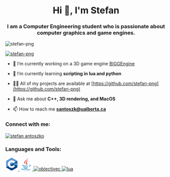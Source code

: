 <h1 align="center">Hi 👋, I'm Stefan</h1>
<h3 align="center">I am a Computer Engineering student who is passionate about computer graphics and game engines.</h3>

<p align="left"> <img src="https://komarev.com/ghpvc/?username=stefan-png&label=Profile%20views&color=0e75b6&style=flat" alt="stefan-png" /> </p>

<p align="left"> <a href="https://github.com/ryo-ma/github-profile-trophy"><img src="https://github-profile-trophy.vercel.app/?username=stefan-png" alt="stefan-png" /></a> </p>

- 🔭 I’m currently working on a 3D game engine [BIGGEngine](https://github.com/stefan-png/BIGGEngine)

- 🌱 I’m currently learning **scripting in lua and python**

- 👨‍💻 All of my projects are available at [https://github.com/stefan-png](https://github.com/stefan-png)

- 💬 Ask me about **C++, 3D rendering, and MacOS**

- 📫 How to reach me **santoszk@ualberta.ca**

<h3 align="left">Connect with me:</h3>
<p align="left">
<a href="https://linkedin.com/in/stefan-antoszko" target="blank"><img align="center" src="https://raw.githubusercontent.com/rahuldkjain/github-profile-readme-generator/master/src/images/icons/Social/linked-in-alt.svg" alt="stefan antoszko" height="30" width="40" /></a>
</p>

<h3 align="left">Languages and Tools:</h3>
<p align="left">
<a href="https://www.w3schools.com/cpp/" target="_blank" rel="noreferrer"> <img src="https://raw.githubusercontent.com/devicons/devicon/master/icons/cplusplus/cplusplus-original.svg" alt="cplusplus" width="40" height="40"/> </a> <a href="https://www.java.com" target="_blank" rel="noreferrer"> <img src="https://raw.githubusercontent.com/devicons/devicon/master/icons/java/java-original.svg" alt="java" width="40" height="40"/> </a>
<a href="https://developer.apple.com/library/archive/documentation/Cocoa/Conceptual/ProgrammingWithObjectiveC/Introduction/Introduction.html" target="_blank" rel="noreferrer"> 
<img src="https://www.vectorlogo.zone/logos/apple_objectivec/apple_objectivec-icon.svg" alt="objectivec" width="40" height="40"/> </a> 

<a href="https://www.lua.org/" target="_blank" rel="noreferrer">
<img src="http://www.andreas-rozek.de/Lua/Lua-Logo_128x128.png" alt="lua" width="40" height="40"/> </a> </p> </a>
</p> 
